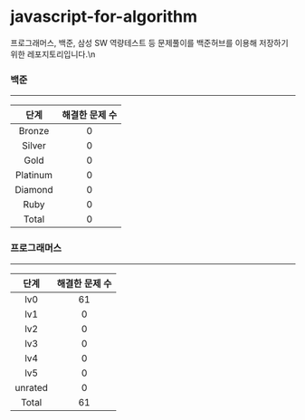 
# javascript-for-algorithm

프로그래머스, 백준, 삼성 SW 역량테스트 등 문제풀이를 백준허브를 이용해 저장하기 위한 레포지토리입니다.\n
  ### 백준
  ---
  |   단계   | 해결한 문제 수 |
  | :------: | :------------: |
  |  Bronze  |       0        |
  |  Silver  |       0        |
  |   Gold   |       0          |
  | Platinum |       0      |
  | Diamond  |       0       |
  |   Ruby   |       0          |
  |  Total   |       0         |\n
  ### 프로그래머스
  ---
  |   단계   | 해결한 문제 수 |
  | :------: | :------------:           |
  |   lv0    |       61        |
  |   lv1    |       0        |
  |   lv2    |       0        |
  |   lv3    |       0        |
  |   lv4    |       0        |
  |   lv5    |       0        |
  |  unrated |       0    |
  |  Total   |       61           |
  